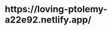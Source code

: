<!DOCTYPE html>
<html lang="en">
<head>
    <link href="https://unpkg.com/tailwindcss@^2/dist/tailwind.min.css" rel="stylesheet" type="text/css">
    <meta charset="UTF-8">
    <meta http-equiv="X-UA-Compatible" content="IE=edge">
    <meta name="viewport" content="width=device-width, initial-scale=1.0">
<h1 class="text-3xl text-red-500 font-bold" >https://loving-ptolemy-a22e92.netlify.app/</h1>